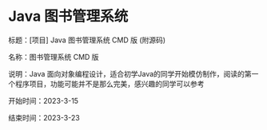 # Java 图书管理系统

标题：[项目] Java 图书管理系统 CMD 版 (附源码)

名称：图书管理系统 CMD 版

说明：Java 面向对象编程设计，适合初学Java的同学开始模仿制作，阅读的第一个程序项目，功能可能并不是那么完美，感兴趣的同学可以参考

开始时间：2023-3-15

结束时间：2023-3-23
